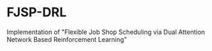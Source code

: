 # FJSP-DRL

Implementation of "Flexible Job Shop Scheduling via Dual Attention Network Based Reinforcement Learning"

